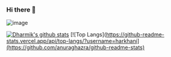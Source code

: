 ### Hi there 👋



![image](https://visitor-badge.glitch.me/badge?page_id=harkhanid.harkhani.d-badge.issue.1)

[![Dharmik's github stats](https://github-readme-stats.vercel.app/api?username=harkhanid)](https://github.com/anuraghazra/github-readme-stats)
[![Top Langs](https://github-readme-stats.vercel.app/api/top-langs/?username=harkhani](https://github.com/anuraghazra/github-readme-stats)

<!--
**harkhanid/harkhanid** is a ✨ _special_ ✨ repository because its `README.md` (this file) appears on your GitHub profile.

Here are some ideas to get you started:

- 🔭 I’m currently working on ...
- 🌱 I’m currently learning ...
- 👯 I’m looking to collaborate on ...
- 🤔 I’m looking for help with ...
- 💬 Ask me about ...
- 📫 How to reach me: ...
- 😄 Pronouns: ...
- ⚡ Fun fact: ...
-->
